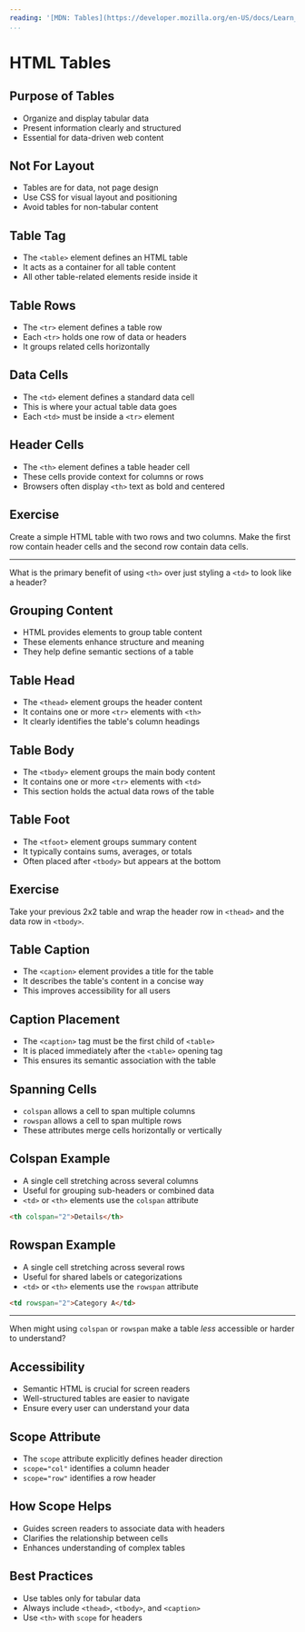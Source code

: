 ```yaml
---
reading: '[MDN: Tables](https://developer.mozilla.org/en-US/docs/Learn_web_development/Core/Structuring_content/HTML_table_basics)'
...
```


# HTML Tables

## Purpose of Tables

- Organize and display tabular data
- Present information clearly and structured
- Essential for data-driven web content

## Not For Layout

- Tables are for data, not page design
- Use CSS for visual layout and positioning
- Avoid tables for non-tabular content

## Table Tag

- The `<table>` element defines an HTML table
- It acts as a container for all table content
- All other table-related elements reside inside it

## Table Rows

- The `<tr>` element defines a table row
- Each `<tr>` holds one row of data or headers
- It groups related cells horizontally

## Data Cells

- The `<td>` element defines a standard data cell
- This is where your actual table data goes
- Each `<td>` must be inside a `<tr>` element

## Header Cells

- The `<th>` element defines a table header cell
- These cells provide context for columns or rows
- Browsers often display `<th>` text as bold and centered

## Exercise

Create a simple HTML table with two rows and two columns. Make the first row contain header cells and the second row contain data cells.

---

What is the primary benefit of using `<th>` over just styling a `<td>` to look like a header?

## Grouping Content

- HTML provides elements to group table content
- These elements enhance structure and meaning
- They help define semantic sections of a table

## Table Head

- The `<thead>` element groups the header content
- It contains one or more `<tr>` elements with `<th>`
- It clearly identifies the table's column headings

## Table Body

- The `<tbody>` element groups the main body content
- It contains one or more `<tr>` elements with `<td>`
- This section holds the actual data rows of the table

## Table Foot

- The `<tfoot>` element groups summary content
- It typically contains sums, averages, or totals
- Often placed after `<tbody>` but appears at the bottom

## Exercise

Take your previous 2x2 table and wrap the header row in `<thead>` and the data row in `<tbody>`.

## Table Caption

- The `<caption>` element provides a title for the table
- It describes the table's content in a concise way
- This improves accessibility for all users

## Caption Placement

- The `<caption>` tag must be the first child of `<table>`
- It is placed immediately after the `<table>` opening tag
- This ensures its semantic association with the table

## Spanning Cells

- `colspan` allows a cell to span multiple columns
- `rowspan` allows a cell to span multiple rows
- These attributes merge cells horizontally or vertically

## Colspan Example

- A single cell stretching across several columns
- Useful for grouping sub-headers or combined data
- `<td>` or `<th>` elements use the `colspan` attribute

```html
<th colspan="2">Details</th>
```

## Rowspan Example

- A single cell stretching across several rows
- Useful for shared labels or categorizations
- `<td>` or `<th>` elements use the `rowspan` attribute

```html
<td rowspan="2">Category A</td>
```

---

When might using `colspan` or `rowspan` make a table *less* accessible or harder to understand?

## Accessibility

- Semantic HTML is crucial for screen readers
- Well-structured tables are easier to navigate
- Ensure every user can understand your data

## Scope Attribute

- The `scope` attribute explicitly defines header direction
- `scope="col"` identifies a column header
- `scope="row"` identifies a row header

## How Scope Helps

- Guides screen readers to associate data with headers
- Clarifies the relationship between cells
- Enhances understanding of complex tables

## Best Practices

- Use tables only for tabular data
- Always include `<thead>`, `<tbody>`, and `<caption>`
- Use `<th>` with `scope` for headers
